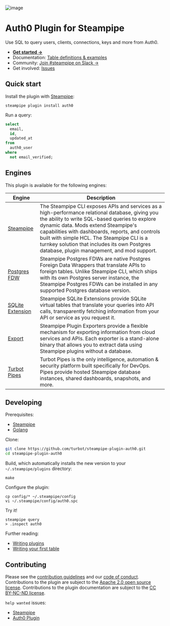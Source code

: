 ![image](https://hub.steampipe.io/images/plugins/turbot/auth0-social-graphic.png)

# Auth0 Plugin for Steampipe

Use SQL to query users, clients, connections, keys and more from Auth0.

- **[Get started →](https://hub.steampipe.io/plugins/turbot/auth0)**
- Documentation: [Table definitions & examples](https://hub.steampipe.io/plugins/turbot/auth0/tables)
- Community: [Join #steampipe on Slack →](https://turbot.com/community/join)
- Get involved: [Issues](https://github.com/turbot/steampipe-plugin-auth0/issues)

## Quick start

Install the plugin with [Steampipe](https://steampipe.io):

```shell
steampipe plugin install auth0
```

Run a query:

```sql
select
  email,
  id,
  updated_at
from
  auth0_user
where
  not email_verified;
```

## Engines

This plugin is available for the following engines:

| Engine        | Description
|---------------|------------------------------------------
| [Steampipe](https://steampipe.io/docs) | The Steampipe CLI exposes APIs and services as a high-performance relational database, giving you the ability to write SQL-based queries to explore dynamic data. Mods extend Steampipe's capabilities with dashboards, reports, and controls built with simple HCL. The Steampipe CLI is a turnkey solution that includes its own Postgres database, plugin management, and mod support.
| [Postgres FDW](https://steampipe.io/docs/steampipe_postgres/index) | Steampipe Postgres FDWs are native Postgres Foreign Data Wrappers that translate APIs to foreign tables. Unlike Steampipe CLI, which ships with its own Postgres server instance, the Steampipe Postgres FDWs can be installed in any supported Postgres database version.
| [SQLite Extension](https://steampipe.io/docs//steampipe_sqlite/index) | Steampipe SQLite Extensions provide SQLite virtual tables that translate your queries into API calls, transparently fetching information from your API or service as you request it.
| [Export](https://steampipe.io/docs/steampipe_export/index) | Steampipe Plugin Exporters provide a flexible mechanism for exporting information from cloud services and APIs. Each exporter is a stand-alone binary that allows you to extract data using Steampipe plugins without a database.
| [Turbot Pipes](https://turbot.com/pipes/docs) | Turbot Pipes is the only intelligence, automation & security platform built specifically for DevOps. Pipes provide hosted Steampipe database instances, shared dashboards, snapshots, and more.

## Developing

Prerequisites:

- [Steampipe](https://steampipe.io/downloads)
- [Golang](https://golang.org/doc/install)

Clone:

```sh
git clone https://github.com/turbot/steampipe-plugin-auth0.git
cd steampipe-plugin-auth0
```

Build, which automatically installs the new version to your `~/.steampipe/plugins` directory:

```
make
```

Configure the plugin:

```
cp config/* ~/.steampipe/config
vi ~/.steampipe/config/auth0.spc
```

Try it!

```
steampipe query
> .inspect auth0
```

Further reading:

- [Writing plugins](https://steampipe.io/docs/develop/writing-plugins)
- [Writing your first table](https://steampipe.io/docs/develop/writing-your-first-table)

## Contributing

Please see the [contribution guidelines](https://github.com/turbot/steampipe/blob/main/CONTRIBUTING.md) and our [code of conduct](https://github.com/turbot/steampipe/blob/main/CODE_OF_CONDUCT.md). Contributions to the plugin are subject to the [Apache 2.0 open source license](https://github.com/turbot/steampipe-plugin-auth0/blob/main/LICENSE). Contributions to the plugin documentation are subject to the [CC BY-NC-ND license](https://github.com/turbot/steampipe-plugin-auth0/blob/main/docs/LICENSE).

`help wanted` issues:

- [Steampipe](https://github.com/turbot/steampipe/labels/help%20wanted)
- [Auth0 Plugin](https://github.com/turbot/steampipe-plugin-auth0/labels/help%20wanted)
